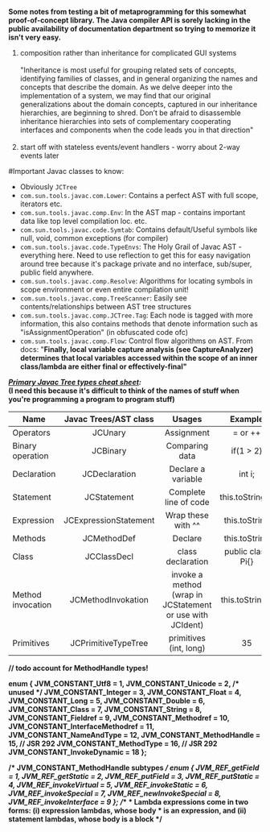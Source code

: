 <!--
  ~       Copyright (c) 2017.  Preston Garno
  ~
  ~        Licensed under the Apache License, Version 2.0 (the "License");
  ~        you may not use this file except in compliance with the License.
  ~        You may obtain a copy of the License at
  ~
  ~            http://www.apache.org/licenses/LICENSE-2.0
  ~
  ~        Unless required by applicable law or agreed to in writing, software
  ~        distributed under the License is distributed on an "AS IS" BASIS,
  ~        WITHOUT WARRANTIES OR CONDITIONS OF ANY KIND, either express or implied.
  ~        See the License for the specific language governing permissions and
  ~        limitations under the License.
  -->
__Some notes from testing a bit of metaprogramming for this somewhat proof-of-concept library. The Java compiler API is sorely lacking in the public availability of documentation department so trying to memorize it isn't very easy.__

1) composition rather than inheritance for complicated GUI systems<br><br>
"Inheritance is most useful for grouping related sets of concepts, identifying families of classes, and in general organizing the names and concepts that describe the domain. As we delve deeper into the implementation of a system, we may find that our original generalizations about the domain concepts, captured in our inheritance hierarchies, are beginning to shred. Don’t be afraid to disassemble inheritance hierarchies into sets of complementary cooperating interfaces and components when the code leads you in that direction" <br> <br>
2) start off with stateless events/event handlers - worry about 2-way events later



#Important Javac classes to know:
- Obviously `JCTree`
- `com.sun.tools.javac.com.Lower`: Contains a perfect AST with full scope, iterators etc.
- `com.sun.tools.javac.comp.Env`: In the AST map - contains important data like top level compilation loc. etc.
- `com.sun.tools.javac.code.Symtab`: Contains default/Useful symbols like null, void, common exceptions (for compiler)
- `com.sun.tools.javac.code.TypeEnvs`: The Holy Grail of Javac AST - everything here. Need to use reflection to get this for easy navigation around tree because it's package private and no interface, sub/super, public field anywhere.
- `com.sun.tools.javac.comp.Resolve`: Algorithms for locating symbols in scope environment or even entire compilation unit!
- `com.sun.tools.javac.comp.TreeScanner`: Easily see contents/relationships between AST tree structures
- `com.sun.tools.javac.comp.JCTree.Tag`: Each node is tagged with more information, this also contains methods that denote information such as "isAssignmentOperation" (in obfuscated code ofc)
- `com.sun.tools.javac.comp.Flow`: Control flow algorithms on AST. From docs: "<b>Finally, local variable capture analysis (see CaptureAnalyzer) determines that local variables accessed within the scope of an inner class/lambda are either final or effectively-final"


___[Primary Javac Tree types cheat sheet](https://docs.oracle.com/javase/8/docs/jdk/api/javac/tree/):___<br>
(I need this because it's difficult to think of the names of stuff when you're programming a program to program stuff)

| Name | Javac Trees/AST class | Usages | Example |
|  --- | :---: | :---------:|:----------------: |
|Operators| JCUnary | Assignment | = or ++ |
|Binary operation | JCBinary | Comparing data | if(1 > 2)
|Declaration| JCDeclaration | Declare a variable | int i; |
|Statement| JCStatement | Complete line of code | this.toString(); |
|Expression| JCExpressionStatement | Wrap these with ^^ | this.toString |
|Methods|JCMethodDef | Declare | this.toString |
|Class| JCClassDecl | class declaration| public class Pi{} |
|Method invocation|JCMethodInvokation| invoke a method (wrap in JCStatement or use with JCIdent) | this.toString() |
|Primitives| JCPrimitiveTypeTree | primitives (int, long)| 35 |


// todo account for MethodHandle types!

enum {
    JVM_CONSTANT_Utf8                   = 1,
    JVM_CONSTANT_Unicode                = 2, /* unused */
    JVM_CONSTANT_Integer                = 3,
    JVM_CONSTANT_Float                  = 4,
    JVM_CONSTANT_Long                   = 5,
    JVM_CONSTANT_Double                 = 6,
    JVM_CONSTANT_Class                  = 7,
    JVM_CONSTANT_String                 = 8,
    JVM_CONSTANT_Fieldref               = 9,
    JVM_CONSTANT_Methodref              = 10,
    JVM_CONSTANT_InterfaceMethodref     = 11,
    JVM_CONSTANT_NameAndType            = 12,
    JVM_CONSTANT_MethodHandle           = 15,  // JSR 292
    JVM_CONSTANT_MethodType             = 16,   // JSR 292
    JVM_CONSTANT_InvokeDynamic          = 18
};

/* JVM_CONSTANT_MethodHandle subtypes */
enum {
    JVM_REF_getField                = 1,
    JVM_REF_getStatic               = 2,
    JVM_REF_putField                = 3,
    JVM_REF_putStatic               = 4,
    JVM_REF_invokeVirtual           = 5,
    JVM_REF_invokeStatic            = 6,
    JVM_REF_invokeSpecial           = 7,
    JVM_REF_newInvokeSpecial        = 8,
    JVM_REF_invokeInterface         = 9
};
/**
     * Lambda expressions come in two forms: (i) expression lambdas, whose body
     * is an expression, and (ii) statement lambdas, whose body is a block
     */

